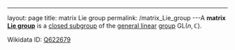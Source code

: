 ---
 layout: page
 title: matrix Lie group
 permalink: /matrix_Lie_group
---A **matrix [Lie group](https://defsmath.github.io/DefsMath/Lie_group)** is a [closed subgroup](https://defsmath.github.io/DefsMath/closed_subgroup) of the [general linear](https://defsmath.github.io/DefsMath/general_linear_group) [group](https://defsmath.github.io/DefsMath/group) $\text{GL}(n,\mathbb C)$. 

Wikidata ID: [Q622679](https://www.wikidata.org/wiki/Q622679)